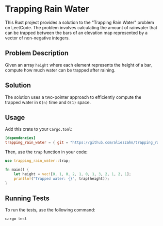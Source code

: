 # Trapping Rain Water

This Rust project provides a solution to the "Trapping Rain Water" problem on LeetCode. The problem involves calculating the amount of rainwater that can be trapped between the bars of an elevation map represented by a vector of non-negative integers.

## Problem Description

Given an array `height` where each element represents the height of a bar, compute how much water can be trapped after raining.

## Solution

The solution uses a two-pointer approach to efficiently compute the trapped water in `O(n)` time and `O(1)` space.

## Usage

Add this crate to your `Cargo.toml`:

```toml
[dependencies]
trapping_rain_water = { git = "https://github.com/aliezzahn/trapping_rain_water.git" }
```

Then, use the `trap` function in your code:

```rust
use trapping_rain_water::trap;

fn main() {
    let height = vec![0, 1, 0, 2, 1, 0, 1, 3, 2, 1, 2, 1];
    println!("Trapped water: {}", trap(height));
}
```

## Running Tests

To run the tests, use the following command:

```bash
cargo test
```
